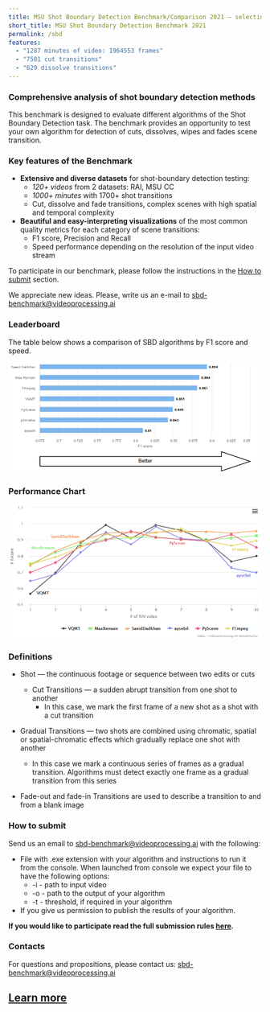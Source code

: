 ```yaml
---
title: MSU Shot Boundary Detection Benchmark/Comparison 2021 — selecting the best plugin
short_title: MSU Shot Boundary Detection Benchmark 2021
permalink: /sbd
features:
  - "1287 minutes of video: 1964553 frames"
  - "7501 cut transitions"  
  - "629 dissolve transitions"
---
```



### Comprehensive analysis of shot boundary detection methods
This benchmark is designed to evaluate different algorithms of the Shot Boundary Detection task.
The benchmark provides an opportunity to test your own algorithm for detection of cuts, dissolves, wipes and fades scene transition.

### Key features of the Benchmark

*   **Extensive and diverse datasets** for shot-boundary detection testing:
    *   *120+ videos* from 2 datasets: RAI, MSU CC
    *   *1000+ minutes* with 1700+ shot transitions
    *   Cut, dissolve and fade transitions, complex scenes with high spatial and temporal complexity
*   **Beautiful and easy-interpreting visualizations** of the most common quality metrics for each category of scene transitions:
    * F1 score, Precision and Recall
    * Speed performance depending on the resolution of the input video stream 


To participate in our benchmark, please follow the instructions in the [How to submit](#how-to-submit) section.

We appreciate new ideas. Please, write us an e-mail to <sbd-benchmark@videoprocessing.ai>


### <span id="leaderboard"></span> Leaderboard

The table below shows a comparison of SBD algorithms by F1 score and speed.

<a href="https://videoprocessing.ai/benchmarks/sbd.html"><img src="/assets/img/benchmarks/sbd/leaderboard.png"></a>

### Performance Chart

<a href="https://videoprocessing.ai/benchmarks/sbd.html"><img src="/assets/img/benchmarks/sbd/chart.png"></a>

### Definitions

* Shot — the continuous footage or sequence between two edits or cuts
	* Cut Transitions — a sudden abrupt transition from one shot to another
		* In this case, we mark the first frame of a new shot as a shot with a cut transition


* Gradual Transitions — two shots are combined using chromatic, spatial or spatial-chromatic effects which gradually replace one shot with another
	* In this case we mark a continuous series of frames as a gradual transition. Algorithms must detect exactly one frame as a gradual transition from this series

* Fade-out and fade-in Transitions are used to describe a transition to and from a blank image


### <span id="citation"></span> How to submit

Send us an email to <sbd-benchmark@videoprocessing.ai> with the following:

* File with .exe extension with your algorithm and instructions to run it from the console. When launched from console we expect your file to have the following options:
  * -i - path to input video
  * -o - path to the output of your algorithm
  * -t - threshold, if required in your algorithm
* If you give us permission to publish the results of your algorithm.

**If you would like to participate read the full submission rules [here](https://videoprocessing.ai/benchmarks/sbd.html#participate).**

### Contacts

For questions and propositions, please contact us: <sbd-benchmark@videoprocessing.ai>

## [Learn more](https://videoprocessing.ai/benchmarks/sbd.html)